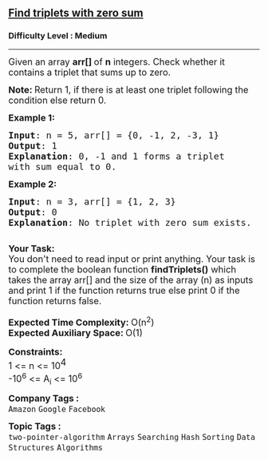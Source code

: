 <h2><a href="https://www.geeksforgeeks.org/problems/find-triplets-with-zero-sum/1?page=1&category=Arrays&difficulty=Medium&sortBy=submissions">Find triplets with zero sum</a></h2><h3>Difficulty Level : Medium</h3><hr><div class="problems_problem_content__Xm_eO"><p><span style="font-size: 18px;">Given an array <strong>arr[]&nbsp;</strong>of&nbsp;<strong>n</strong> integers. Check whether it contains a triplet that sums up to zero.&nbsp;<br></span></p>
<p><span style="font-size: 18px;"><strong>Note: </strong>Return 1, if there is at least one triplet following the condition else return 0.</span></p>
<p><span style="font-size: 18px;"><strong>Example 1:</strong></span></p>
<pre><span style="font-size: 18px;"><strong>Input</strong>: n = 5, arr[] = {0, -1, 2, -3, 1}
<strong>Output</strong>: 1
<strong>Explanation</strong>: 0, -1 and 1 forms a triplet
with sum equal to 0.</span></pre>
<p><span style="font-size: 18px;"><strong>Example 2:</strong></span></p>
<pre><span style="font-size: 18px;"><strong>Input</strong>: n = 3, arr[] = {1, 2, 3}
<strong>Output</strong>: 0
<strong>Explanation</strong>: No triplet with zero sum exists. </span></pre>
<p><br><strong><span style="font-size: 18px;">Your Task:</span></strong><br><span style="font-size: 18px;">You don't need to read input or print anything. Your task is to complete the boolean&nbsp;function&nbsp;<strong>findTriplets()</strong>&nbsp;which takes the array arr[] and the size of the array (n)&nbsp;as inputs and print 1 if the function returns true else print 0 if the function returns false.&nbsp;</span><br><br><span style="font-size: 18px;"><strong>Expected Time Complexity:&nbsp;</strong>O(n<sup>2</sup>)</span><br><span style="font-size: 18px;"><strong>Expected Auxiliary Space:&nbsp;</strong>O(1)</span><br><br><span style="font-size: 18px;"><span style="font-size: 18px;"><strong>Constraints</strong></span><strong style="font-size: 18px;">:</strong><br><span style="font-size: 18px;">1 &lt;= n&nbsp;&lt;= 10</span><sup style="font-size: 18px;">4</sup></span><br><span style="font-size: 18px;">-10<sup>6</sup></span><span style="font-size: 18px;">&nbsp;&lt;= A<sub>i</sub> &lt;= 10<sup>6</sup></span></p></div><p><span style=font-size:18px><strong>Company Tags : </strong><br><code>Amazon</code>&nbsp;<code>Google</code>&nbsp;<code>Facebook</code>&nbsp;<br><p><span style=font-size:18px><strong>Topic Tags : </strong><br><code>two-pointer-algorithm</code>&nbsp;<code>Arrays</code>&nbsp;<code>Searching</code>&nbsp;<code>Hash</code>&nbsp;<code>Sorting</code>&nbsp;<code>Data Structures</code>&nbsp;<code>Algorithms</code>&nbsp;